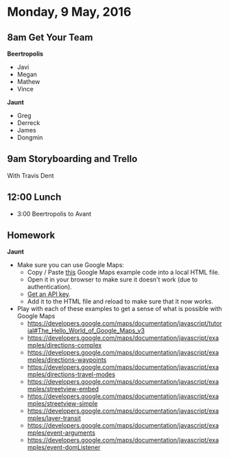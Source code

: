 Monday,  9 May, 2016
====================

8am Get Your Team
------------------

**Beertropolis**

* Javi
* Megan
* Mathew
* Vince

**Jaunt**

* Greg
* Derreck
* James
* Dongmin


9am Storyboarding and Trello
----------------------------

With Travis Dent


12:00 Lunch
-----------

* 3:00 Beertropolis to Avant


Homework
--------

**Jaunt**

* Make sure you can use Google Maps:
  * Copy / Paste [this](https://developers.google.com/maps/documentation/javascript/tutorial#Audience)
    Google Maps example code into a local HTML file.
  * Open it in your browser to make sure it doesn't work (due to authentication).
  * [Get an API key](https://developers.google.com/maps/documentation/javascript/get-api-key).
  * Add it to the HTML file and reload to make sure that it now works.
* Play with each of these examples to get a sense of what is possible with Google Maps
  * https://developers.google.com/maps/documentation/javascript/tutorial#The_Hello_World_of_Google_Maps_v3
  * https://developers.google.com/maps/documentation/javascript/examples/directions-complex
  * https://developers.google.com/maps/documentation/javascript/examples/directions-waypoints
  * https://developers.google.com/maps/documentation/javascript/examples/directions-travel-modes
  * https://developers.google.com/maps/documentation/javascript/examples/streetview-embed
  * https://developers.google.com/maps/documentation/javascript/examples/streetview-simple
  * https://developers.google.com/maps/documentation/javascript/examples/layer-transit
  * https://developers.google.com/maps/documentation/javascript/examples/event-arguments
  * https://developers.google.com/maps/documentation/javascript/examples/event-domListener


